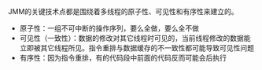 JMM的关键技术点都是围绕着多线程的原子性、可见性和有序性来建立的。

* 原子性：一组不可中断的操作序列，要么全做，要么全不做
* 可见性（一致性）：数据的修改对其它线程时可见的，当前线程修改的数据能立即被其它线程所见。指令重排与数据缓存的不一致性都可能导致可见性问题
* 有序性：因为指令重排，有的代码段中前面的代码反而可能会后执行